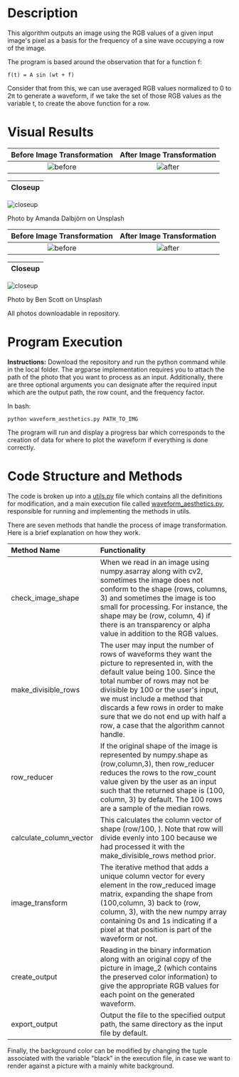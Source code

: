 # Description
This algorithm outputs an image using the RGB values of a given input image's pixel as a basis for the frequency of a sine wave occupying a row of the image.

The program is based around the observation that for a function f: 

`f(t) = A sin (wt + f)` 

Consider that from this, we can use averaged RGB values normalized to 0 to 2π to generate a waveform, if we take the set of those RGB values as the variable t, to create the above function for a row.

# Visual Results

  Before Image Transformation                |  After Image Transformation                 | 
:-------------------------------------------:|:-------------------------------------------:|
![before](https://i.imgur.com/1sa3N9S.jpg)   |  ![after](https://i.imgur.com/FsjJjgm.jpg)


  Closeup                                     | 
  :------------------------------------------:|
  ![closeup](https://i.imgur.com/Ofurja8.jpg)

Photo by Amanda Dalbjörn on Unsplash


  Before Image Transformation                |  After Image Transformation                 | 
:-------------------------------------------:|:-------------------------------------------:|
![before](https://i.imgur.com/fH9cdO1.jpg)   |  ![after](https://i.imgur.com/E9PhNB3.png)


  Closeup                                     | 
  :------------------------------------------:|
  ![closeup](https://i.imgur.com/UlnPEav.png)


Photo by Ben Scott on Unsplash


All photos downloadable in repository.

# Program Execution
**Instructions:**
Download the repository and run the python command while in the local folder. The argparse implementation requires you to attach the path of the photo that you want to process as an input. Additionally, there are three optional arguments you can designate after the required input which are the output path, the row count, and the frequency factor.

In bash:

`python waveform_aesthetics.py PATH_TO_IMG `

The program will run and display a progress bar which corresponds to the creation of data for where to plot the waveform if everything is done correctly.


# Code Structure and Methods
The code is broken up into a [utils.py](utils.py) file which contains all the definitions for modification, and a main execution file called [waveform_aesthetics.py](waveform_aesthetics.py), responsible for running and implementing the methods in utils.

There are seven methods that handle the process of image transformation. Here is a brief explanation on how they work.

| Method Name  | Functionality   |
| :------------- | :---------- |
|check_image_shape | When we read in an image using numpy.asarray along with cv2, sometimes the image does not conform to the shape (rows, columns, 3) and sometimes the image is too small for processing. For instance, the shape may be (row, column, 4) if there is an transparency or alpha value in addition to the RGB values.  |
| make_divisible_rows  | The user may input the number of rows of waveforms they want the picture to represented in, with the default value being 100. Since the total number of rows may not be divisible by 100 or the user's input, we must include a method that discards a few rows in order to make sure that we do not end up with half a row, a case that the algorithm cannot handle. |
| row_reducer  | If the original shape of the image is represented by numpy.shape as (row,column,3), then row_reducer reduces the rows to the row_count value given by the user as an input such that the returned shape is (100, column, 3) by default. The 100 rows are a sample of the median rows.|
| calculate_column_vector | This calculates the column vector of shape (row/100, ). Note that row will divide evenly into 100 because we had processed it with the make_divisible_rows method prior. |
| image_transform | The iterative method that adds a unique column vector for every element in the row_reduced image matrix, expanding the shape from (100,column, 3) back to (row, column, 3), with the new numpy array containing 0s and 1s indicating if a pixel at that position is part of the waveform or not.|
|  create_output | Reading in the binary information along with an original copy of the picture in image_2 (which contains the preserved color information) to give the appropriate RGB values for each point on the generated waveform. |
|  export_output | Output the file to the specified output path, the same directory as the input file by default. |


Finally, the background color can be modified by changing the tuple associated with the variable "black" in the execution file, in case we want to render against a picture with a mainly white background.
